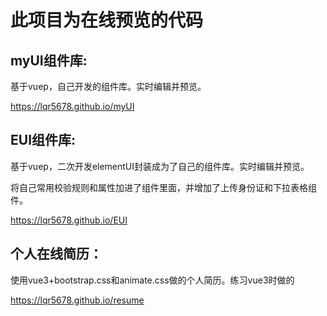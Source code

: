 # 此项目为在线预览的代码


## myUI组件库: 

基于vuep，自己开发的组件库。实时编辑并预览。

https://lqr5678.github.io/myUI


## EUI组件库: 

基于vuep，二次开发elementUI封装成为了自己的组件库。实时编辑并预览。

将自己常用校验规则和属性加进了组件里面，并增加了上传身份证和下拉表格组件。

https://lqr5678.github.io/EUI


## 个人在线简历：

使用vue3+bootstrap.css和animate.css做的个人简历。练习vue3时做的

https://lqr5678.github.io/resume



